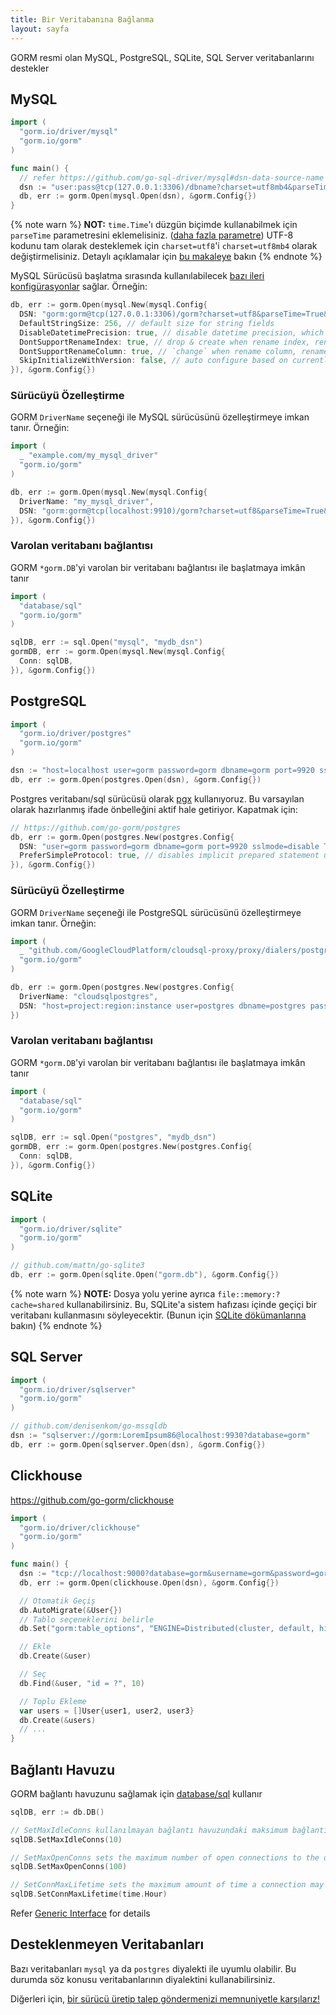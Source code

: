```yaml
---
title: Bir Veritabanına Bağlanma
layout: sayfa
---
```


GORM resmi olan MySQL, PostgreSQL, SQLite, SQL Server veritabanlarını destekler

## MySQL

```go
import (
  "gorm.io/driver/mysql"
  "gorm.io/gorm"
)

func main() {
  // refer https://github.com/go-sql-driver/mysql#dsn-data-source-name for details
  dsn := "user:pass@tcp(127.0.0.1:3306)/dbname?charset=utf8mb4&parseTime=True&loc=Local"
  db, err := gorm.Open(mysql.Open(dsn), &gorm.Config{})
}
```

{% note warn %}
**NOT:** `time.Time`'ı düzgün biçimde kullanabilmek için `parseTime` parametresini eklemelisiniz. ([daha fazla parametre](https://github.com/go-sql-driver/mysql#parameters)) UTF-8 kodunu tam olarak desteklemek için `charset=utf8`'i `charset=utf8mb4` olarak değiştirmelisiniz. Detaylı açıklamalar için [bu makaleye](https://mathiasbynens.be/notes/mysql-utf8mb4) bakın
{% endnote %}

MySQL Sürücüsü başlatma sırasında kullanılabilecek [bazı ileri konfigürasyonlar](https://github.com/go-gorm/mysql) sağlar. Örneğin:

```go
db, err := gorm.Open(mysql.New(mysql.Config{
  DSN: "gorm:gorm@tcp(127.0.0.1:3306)/gorm?charset=utf8&parseTime=True&loc=Local", // data source name
  DefaultStringSize: 256, // default size for string fields
  DisableDatetimePrecision: true, // disable datetime precision, which not supported before MySQL 5.6
  DontSupportRenameIndex: true, // drop & create when rename index, rename index not supported before MySQL 5.7, MariaDB
  DontSupportRenameColumn: true, // `change` when rename column, rename column not supported before MySQL 8, MariaDB
  SkipInitializeWithVersion: false, // auto configure based on currently MySQL version
}), &gorm.Config{})
```

### Sürücüyü Özelleştirme

GORM `DriverName` seçeneği ile MySQL sürücüsünü özelleştirmeye imkan tanır. Örneğin:

```go
import (
  _ "example.com/my_mysql_driver"
  "gorm.io/gorm"
)

db, err := gorm.Open(mysql.New(mysql.Config{
  DriverName: "my_mysql_driver",
  DSN: "gorm:gorm@tcp(localhost:9910)/gorm?charset=utf8&parseTime=True&loc=Local", // data source name, refer https://github.com/go-sql-driver/mysql#dsn-data-source-name
}), &gorm.Config{})
```

### Varolan veritabanı bağlantısı

GORM `*gorm.DB`'yi varolan bir veritabanı bağlantısı ile başlatmaya imkân tanır

```go
import (
  "database/sql"
  "gorm.io/gorm"
)

sqlDB, err := sql.Open("mysql", "mydb_dsn")
gormDB, err := gorm.Open(mysql.New(mysql.Config{
  Conn: sqlDB,
}), &gorm.Config{})
```

## PostgreSQL

```go
import (
  "gorm.io/driver/postgres"
  "gorm.io/gorm"
)

dsn := "host=localhost user=gorm password=gorm dbname=gorm port=9920 sslmode=disable TimeZone=Asia/Shanghai"
db, err := gorm.Open(postgres.Open(dsn), &gorm.Config{})
```

Postgres veritabanı/sql sürücüsü olarak [pgx](https://github.com/jackc/pgx) kullanıyoruz. Bu varsayılan olarak hazırlanmış ifade önbelleğini aktif hale getiriyor. Kapatmak için:

```go
// https://github.com/go-gorm/postgres
db, err := gorm.Open(postgres.New(postgres.Config{
  DSN: "user=gorm password=gorm dbname=gorm port=9920 sslmode=disable TimeZone=Asia/Shanghai",
  PreferSimpleProtocol: true, // disables implicit prepared statement usage
}), &gorm.Config{})
```

### Sürücüyü Özelleştirme

GORM `DriverName` seçeneği ile PostgreSQL sürücüsünü özelleştirmeye imkan tanır. Örneğin:

```go
import (
  _ "github.com/GoogleCloudPlatform/cloudsql-proxy/proxy/dialers/postgres"
  "gorm.io/gorm"
)

db, err := gorm.Open(postgres.New(postgres.Config{
  DriverName: "cloudsqlpostgres",
  DSN: "host=project:region:instance user=postgres dbname=postgres password=password sslmode=disable",
})
```

### Varolan veritabanı bağlantısı

GORM `*gorm.DB`'yi varolan bir veritabanı bağlantısı ile başlatmaya imkân tanır

```go
import (
  "database/sql"
  "gorm.io/gorm"
)

sqlDB, err := sql.Open("postgres", "mydb_dsn")
gormDB, err := gorm.Open(postgres.New(postgres.Config{
  Conn: sqlDB,
}), &gorm.Config{})
```

## SQLite

```go
import (
  "gorm.io/driver/sqlite"
  "gorm.io/gorm"
)

// github.com/mattn/go-sqlite3
db, err := gorm.Open(sqlite.Open("gorm.db"), &gorm.Config{})
```

{% note warn %}
**NOTE:** Dosya yolu yerine ayrıca `file::memory:?cache=shared` kullanabilirsiniz. Bu, SQLite'a sistem hafızası içinde geçiçi bir veritabanı kullanmasını söyleyecektir. (Bunun için [SQLite dökümanlarına](https://www.sqlite.org/inmemorydb.html) bakın)
{% endnote %}

## SQL Server

```go
import (
  "gorm.io/driver/sqlserver"
  "gorm.io/gorm"
)

// github.com/denisenkom/go-mssqldb
dsn := "sqlserver://gorm:LoremIpsum86@localhost:9930?database=gorm"
db, err := gorm.Open(sqlserver.Open(dsn), &gorm.Config{})
```

## Clickhouse

https://github.com/go-gorm/clickhouse

```go
import (
  "gorm.io/driver/clickhouse"
  "gorm.io/gorm"
)

func main() {
  dsn := "tcp://localhost:9000?database=gorm&username=gorm&password=gorm&read_timeout=10&write_timeout=20"
  db, err := gorm.Open(clickhouse.Open(dsn), &gorm.Config{})

  // Otomatik Geçiş
  db.AutoMigrate(&User{})
  // Tablo seçeneklerini belirle
  db.Set("gorm:table_options", "ENGINE=Distributed(cluster, default, hits)").AutoMigrate(&User{})

  // Ekle
  db.Create(&user)

  // Seç
  db.Find(&user, "id = ?", 10)

  // Toplu Ekleme
  var users = []User{user1, user2, user3}
  db.Create(&users)
  // ...
}
```

## Bağlantı Havuzu

GORM bağlantı havuzunu sağlamak için [database/sql](https://pkg.go.dev/database/sql) kullanır

```go
sqlDB, err := db.DB()

// SetMaxIdleConns kullanılmayan bağlantı havuzundaki maksimum bağlantı sayısını belirler.
sqlDB.SetMaxIdleConns(10)

// SetMaxOpenConns sets the maximum number of open connections to the database.
sqlDB.SetMaxOpenConns(100)

// SetConnMaxLifetime sets the maximum amount of time a connection may be reused.
sqlDB.SetConnMaxLifetime(time.Hour)
```

Refer [Generic Interface](generic_interface.html) for details

## Desteklenmeyen Veritabanları

Bazı veritabanları `mysql` ya da `postgres` diyalekti ile uyumlu olabilir. Bu durumda söz konusu veritabanlarının diyalektini kullanabilirsiniz.

Diğerleri için, [bir sürücü üretip talep göndermenizi memnuniyetle karşılarız!](write_driver.html)

